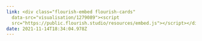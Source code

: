 ```yaml
---
link: <div class="flourish-embed flourish-cards"
  data-src="visualisation/1279089"><script
  src="https://public.flourish.studio/resources/embed.js"></script></div>
date: 2021-11-14T18:34:04.978Z
---
```

